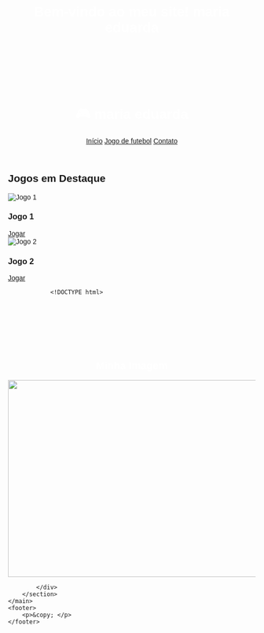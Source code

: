 <!DOCTYPE html>
 <h1>Bem-vindo ao meu site! maria eduarda</h1>
<html lang="pt-br">
<head>
    <meta charset="UTF-8">
    <title>maria eduarda</title>
    <link rel="stylesheet" href="style.css">
</head>
<body>
    <header>
        <h1>🎮 maria eduarda</h1>
        <nav>
            <a href="https://fortnite-game.github.io/play/penalty-shooters-2.html">Início</a>
            <a href="https://poki.com/br/g/penalty-shooters-x">Jogo de futebol</a>
            <a href="https://photos.google.com/u/1/share/AF1QipOSo4hMMSKeWV1oJr9ryugiLzTWvHS05uF9TeoBo6QEB7J3b0gAodGik4-0FE12ZQ/photo/AF1QipPiWa0hZ4n47Og0wgNxwtQs94hVWJ8I_ZFM-b_L">Contato</a>
        </nav>
    </header>
    <main>
        <h2>Jogos em Destaque</h2>
        <section class="game-grid">
            <div class="game-card">
                <img src="https://poki.com/br/g/penalty-shooters-x" alt="Jogo 1">
                <h3>Jogo 1</h3>
                <a href="https://fortnite-game.github.io/play/penalty-shooters-2.html">Jogar</a>
            </div>
            <div class="game-card">
                <img src="https://23azostore.github.io/img/moto-x3m-winter.png" alt="Jogo 2">
                <h3>Jogo 2</h3>
                <a href="https://fortnite-game.github.io/play/moto-x3m-winter.html">Jogar</a>

                <!DOCTYPE html>
<html lang="pt-BR">
<head>
    <meta charset="UTF-8">
    <meta name="viewport" content="width=device-width, initial-scale=1.0">
    <title>Exemplo de Imagem</title>
</head>
<body>
    <h1>Minha Imagem</h1>
    <img src="https://photos.google.com/u/1/photo/AF1QipP9yDh4zP4ns5WDqXBmVztOjwLoNlykvwg9P_Q-" alt="" width="600" height="400">
</body>
</html>

            </div>
        </section>
    </main>
    <footer>
        <p>&copy; </p>
    </footer>
</body>
</html>


<head>
    <meta charset="UTF-8">
    <title>Meu Site com Imagem de Fundo</title>
    <style>
        body {
            /* Coloca uma imagem de fundo para o site inteiro */
            background-image: url('https://photos.google.com/u/1/photo/AF1QipP9yDh4zP4ns5WDqXBmVztOjwLoNlykvwg9P_Q-');
            background-size: cover; /* Faz com que a imagem cubra toda a tela */
            background-position: center; /* Centraliza a imagem */
            margin: 0;
            font-family: Arial, sans-serif;
        }
        h1 {
            color: white;
            text-align: center;
            padding-top: 100px;
        }
    </style>
</head>
<body>
   
</body>
</html>


